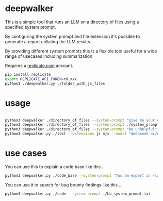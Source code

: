 # deepwalker

This is a simple tool that runs an LLM on a directory of files using a specified system prompt.

By configuring the system prompt and file extension it's possible to generate a report collating the LLM results.

By providing different system prompts this is a flexible tool useful for a wide range of usecases including summarization.

Requires a [replicate.com](https://replicate.com) account.

```sh
pip install replicate
export REPLICATE_API_TOKEN=r8_xxx
python3 ./deepwalker.py ./folder_with_js_files
```

# usage

```sh

python3 deepwalker ./directory_of_files --system-prompt "give me your opinion of this code as an angry pirate"
python3 deepwalker ./directory_of_files --system-prompt ./system_prompt.txt --file-extension js
python3 deepwalker ./directory_of_files --system-prompt "be unhelpful" --model "anthropic/claude-3.5-sonnet" --extensions js mjs
python3 deepwalker.py ./test --extensions js mjs --model "deepseek-ai/deepseek-r1" --system-prompt "analyse this javascript"
```

# use cases

You can use this to explain a code base like this..

```sh
python3 deepwalker.py ./code_base --system-prompt "You an expert in <language> and provide clear and detailed explanations"
```

You can use it to search for bug bounty findings like this...

```sh
python3 deepwalker.py ./code --system-prompt ./bb_system_prompt.txt
```
